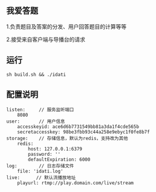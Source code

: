 ## 我爱答题

1.负责题目及答案的分发、用户回答题目的计算等等

2.接受来自客户端与导播台的请求

## 运行
```
sh build.sh && ./idati
```

## 配置说明
```
listen:     // 服务监听端口
    8080
user:		// 用户信息
    accesskeyid: ace6d6b7731549bb81a3da1f4cde565b
    secretaccesskey: 98be3fbb93c44a258e9ebyc1f0fe8b7f
storage:	// 存储信息，默认为redis，支持改为其他
    redis:
        host: 127.0.0.1:6379
        password: ''
        defaultExpiration: 6000
log:		// 日志存储文件
    file: 'idati.log'
live:      // 默认流播放地址
    playurl: rtmp://play.domain.com/live/stream
```
